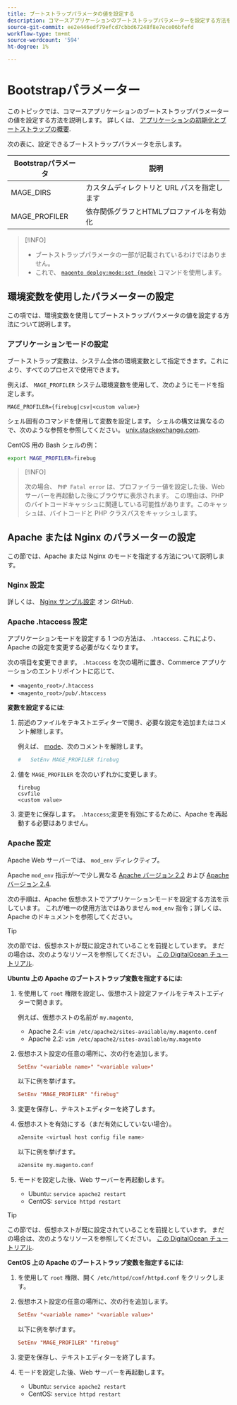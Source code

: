 ```yaml
---
title: ブートストラップパラメータの値を設定する
description: コマースアプリケーションのブートストラップパラメーターを設定する方法を説明します。
source-git-commit: ee2e446edf79efcd7cbbd67248f8e7ece06bfefd
workflow-type: tm+mt
source-wordcount: '594'
ht-degree: 1%

---
```



# Bootstrapパラメーター

このトピックでは、コマースアプリケーションのブートストラップパラメーターの値を設定する方法を説明します。 詳しくは、 [アプリケーションの初期化とブートストラップの概要](initialization.md).

次の表に、設定できるブートストラップパラメータを示します。

| Bootstrapパラメータ | 説明 |
| ------------------- | -------------------------------------------- |
| MAGE_DIRS | カスタムディレクトリと URL パスを指定します |
| MAGE_PROFILER | 依存関係グラフとHTMLプロファイルを有効化 |

>[!INFO]
>
>- ブートストラップパラメータの一部が記載されているわけではありません。
>- これで、 [`magento deploy:mode:set {mode}`](../cli/set-mode.md) コマンドを使用します。


## 環境変数を使用したパラメーターの設定

この項では、環境変数を使用してブートストラップパラメータの値を設定する方法について説明します。

### アプリケーションモードの設定

ブートストラップ変数は、システム全体の環境変数として指定できます。これにより、すべてのプロセスで使用できます。

例えば、 `MAGE_PROFILER` システム環境変数を使用して、次のようにモードを指定します。

```terminal
MAGE_PROFILER={firebug|csv|<custom value>}
```

シェル固有のコマンドを使用して変数を設定します。 シェルの構文は異なるので、次のような参照を参照してください。 [unix.stackexchange.com][unix-stackx].

CentOS 用の Bash シェルの例：

```bash
export MAGE_PROFILER=firebug
```

>[!INFO]
>
>次の場合、 `PHP Fatal error` は、プロファイラー値を設定した後、Web サーバーを再起動した後にブラウザに表示されます。 この理由は、PHP のバイトコードキャッシュに関連している可能性があります。このキャッシュは、バイトコードと PHP クラスパスをキャッシュします。

## Apache または Nginx のパラメーターの設定

この節では、Apache または Nginx のモードを指定する方法について説明します。

### Nginx 設定

詳しくは、 [Nginx サンプル設定] オン _GitHub_.

### Apache .htaccess 設定

アプリケーションモードを設定する 1 つの方法は、 `.htaccess`. これにより、Apache の設定を変更する必要がなくなります。

次の項目を変更できます。 `.htaccess` を次の場所に置き、Commerce アプリケーションのエントリポイントに応じて、

- `<magento_root>/.htaccess`
- `<magento_root>/pub/.htaccess`

**変数を設定するには**:

1. 前述のファイルをテキストエディターで開き、必要な設定を追加またはコメント解除します。

   例えば、 [mode](application-modes.md)、次のコメントを解除します。

   ```conf
   #   SetEnv MAGE_PROFILER firebug
   ```

1. 値を `MAGE_PROFILER` を次のいずれかに変更します。

   ```terminal
   firebug
   csvfile
   <custom value>
   ```

1. 変更をに保存します。 `.htaccess`;変更を有効にするために、Apache を再起動する必要はありません。

### Apache 設定

Apache Web サーバーでは、 `mod_env` ディレクティブ。

Apache `mod_env` 指示が～で少し異なる [Apache バージョン 2.2] および [Apache バージョン 2.4].

次の手順は、Apache 仮想ホストでアプリケーションモードを設定する方法を示しています。 これが唯一の使用方法ではありません `mod_env` 指令；詳しくは、Apache のドキュメントを参照してください。

>[!TIP]
>
>次の節では、仮想ホストが既に設定されていることを前提としています。 まだの場合は、次のようなリソースを参照してください。 [この DigitalOcean チュートリアル](https://www.digitalocean.com/community/tutorials/how-to-set-up-apache-virtual-hosts-on-ubuntu-14-04-lts).

**Ubuntu 上の Apache のブートストラップ変数を指定するには**:

1. を使用して `root` 権限を設定し、仮想ホスト設定ファイルをテキストエディターで開きます。

   例えば、仮想ホストの名前が `my.magento`,

   - Apache 2.4: `vim /etc/apache2/sites-available/my.magento.conf`
   - Apache 2.2: `vim /etc/apache2/sites-available/my.magento`

1. 仮想ホスト設定の任意の場所に、次の行を追加します。

   ```conf
   SetEnv "<variable name>" "<variable value>"
   ```

   以下に例を挙げます。

   ```conf
   SetEnv "MAGE_PROFILER" "firebug"
   ```

1. 変更を保存し、テキストエディターを終了します。
1. 仮想ホストを有効にする（まだ有効にしていない場合）。

   ```bash
   a2ensite <virtual host config file name>
   ```

   以下に例を挙げます。

   ```bash
   a2ensite my.magento.conf
   ```

1. モードを設定した後、Web サーバーを再起動します。

   - Ubuntu: `service apache2 restart`
   - CentOS: `service httpd restart`

>[!TIP]
>
>この節では、仮想ホストが既に設定されていることを前提としています。 まだの場合は、次のようなリソースを参照してください。 [この DigitalOcean チュートリアル](https://www.digitalocean.com/community/tutorials/how-to-set-up-apache-virtual-hosts-on-centos-6).

**CentOS 上の Apache のブートストラップ変数を指定するには**:

1. を使用して `root` 権限、開く `/etc/httpd/conf/httpd.conf` をクリックします。

1. 仮想ホスト設定の任意の場所に、次の行を追加します。

   ```conf
   SetEnv "<variable name>" "<variable value>"
   ```

   以下に例を挙げます。

   ```conf
   SetEnv "MAGE_PROFILER" "firebug"
   ```

1. 変更を保存し、テキストエディターを終了します。

1. モードを設定した後、Web サーバーを再起動します。

   - Ubuntu: `service apache2 restart`
   - CentOS: `service httpd restart`

<!-- link definitions -->

[Apache バージョン 2.2]: http://httpd.apache.org/docs/2.2/mod/mod_env.html#setenv
[Apache バージョン 2.4]: http://httpd.apache.org/docs/2.4/mod/mod_env.html#setenv
[Nginx サンプル設定]: https://github.com/magento/magento2/blob/2.4/nginx.conf.sample#L16
[unix-stackx]: http://unix.stackexchange.com/questions/117467/how-to-permanently-set-environmental-variables
